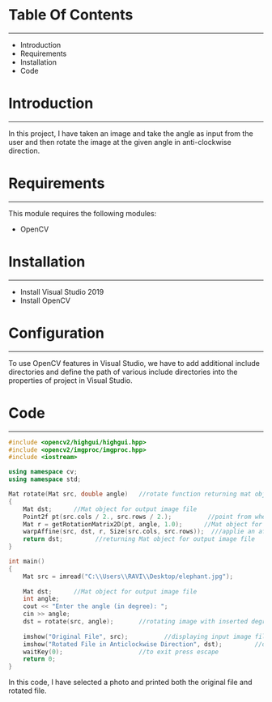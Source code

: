 # Table Of Contents
-------------------
* Introduction
* Requirements
* Installation
* Code
# Introduction
--------------
In this project, I have taken an image and take the angle as input from the user and then rotate the image at the given angle in anti-clockwise direction.
# Requirements
--------------
This module requires the following modules:
* OpenCV
# Installation
--------------
* Install Visual Studio 2019
* Install OpenCV
# Configuration
---------------
To use OpenCV features in Visual Studio, we have to add additional include directories and define the path of various include directories into the properties of project in Visual Studio.
# Code
------
```C++
#include <opencv2/highgui/highgui.hpp>
#include <opencv2/imgproc/imgproc.hpp>
#include <iostream>

using namespace cv;
using namespace std;

Mat rotate(Mat src, double angle)   //rotate function returning mat object with parametres imagefile and angle    
{
    Mat dst;      //Mat object for output image file
    Point2f pt(src.cols / 2., src.rows / 2.);          //point from where to rotate    
    Mat r = getRotationMatrix2D(pt, angle, 1.0);      //Mat object for storing after rotation
    warpAffine(src, dst, r, Size(src.cols, src.rows));  ///applie an affine transforation to image.
    return dst;         //returning Mat object for output image file
}

int main()
{
    Mat src = imread("C:\\Users\\RAVI\\Desktop/elephant.jpg");           //reading image file in mat object
    
    Mat dst;      //Mat object for output image file
    int angle;
    cout << "Enter the angle (in degree): ";
    cin >> angle;
    dst = rotate(src, angle);       //rotating image with inserted degree angle
    
    imshow("Original File", src);          //displaying input image file
    imshow("Rotated File in Anticlockwise Direction", dst);         //displaying output image file
    waitKey(0);                     //to exit press escape
    return 0;
}
```
In this code, I have selected a photo and printed both the original file and rotated file.
